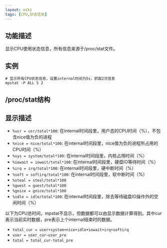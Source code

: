 ```yaml
---
layout: wiki
tags: [CPU,状态信息]
---
```



## 功能描述

显示CPU使用状态信息，所有信息来源于/proc/stat文件。

## 实例

```shell
# 显示所有CPU状态信息，设置internal时间为5s，抓取2次信息
mpstat -P ALL 5 2
```

## /proc/stat结构

## 显示描述

* `%usr = usr/total*100`: 在internal时间段里，用户态的CPU时间（%），不包含nice值为负的进程
* `%nice = nice/total*100`: 在internal时间段里，nice值为负的进程所占用的CPU时间（%）
* `%sys = system/total*100`: 在internal时间段里，内核占用时间（%）
* `%iowait = iowait/total*100`: 在internal时间段里，硬盘IO等待时间（%）
* `%irq = irq/total*100`: 在internal时间段里，硬中断时间（%）
* `%soft = softirq/total*100`: 在internal时间段里，软中断时间（%）
* `%steal = steal/total*100`
* `%guest = guest/total*100`
* `%gnice = gnice/total*100`
* `%idle = idle/total*100`: 在internal时间段里，除去等待磁盘IO操作外的空闲时间（%）

以下为CPU总时间，mpstat不显示，但数据都可以由显示数据计算得到。其中cur表示当前实时数据，pre表示上个internal结束时的数据。

* `total_cur = user+system+nice+idle+iowait+irq+softirq`
* `user = user_cur–user_pre`
* `total = total_cur-total_pre`